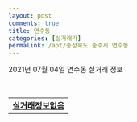 ```yaml
---
layout: post
comments: true
title: 연수동
categories: [실거래가]
permalink: /apt/충청북도 충주시 연수동
---
```


2021년 07월 04일 연수동 실거래 정보

<script type="text/javascript">
  google.charts.load('current', {'packages':['corechart']});
  google.charts.setOnLoadCallback(drawChart);

  function drawChart() {
    var data = google.visualization.arrayToDataTable([['거래일', '매매', '전월세', '전매'], ['20-07', 94, 37, 0], ['20-08', 59, 32, 0], ['20-09', 61, 40, 0], ['20-10', 104, 29, 0], ['20-11', 140, 40, 0], ['20-12', 143, 36, 0], ['21-01', 134, 37, 0], ['21-02', 102, 36, 0], ['21-03', 130, 39, 0], ['21-04', 131, 43, 0], ['21-05', 102, 45, 0], ['21-06', 68, 18, 0]]);

    var options = {
      title: '최근 유형별 거래량 추이',
      legend: { position: 'bottom' }
    };

    var chart = new google.visualization.LineChart(document.getElementById('columnchart_material'));
    chart.draw(data, (options));
  }
</script>

<div id="columnchart_material" style="width: 95%; margin-left: -35px; display: block"></div>
<br>
<table>
  <tr>
    <td colspan="4" style="font-weight: bold;"><a href="https://search.naver.com/search.naver?query=연수동 실거래정보없음">실거래정보없음</a></td>
  </tr>
    
</table>
    